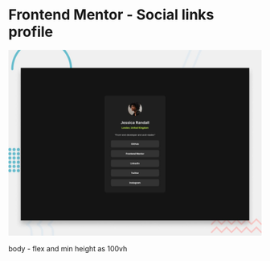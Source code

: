 # Frontend Mentor - Social links profile

![Design preview for the Social links profile coding challenge](./preview.jpg)

body - flex and min height as 100vh
